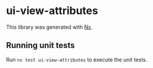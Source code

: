 # ui-view-attributes

This library was generated with [Nx](https://nx.dev).

## Running unit tests

Run `nx test ui-view-attributes` to execute the unit tests.
